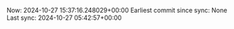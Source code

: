 Now: 2024-10-27 15:37:16.248029+00:00 Earliest commit since sync: None Last sync: 2024-10-27 05:42:57+00:00
